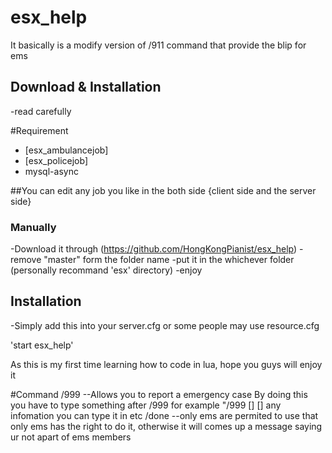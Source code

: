 # esx_help
It basically is a modify version of /911 command that provide the blip for ems 
## Download & Installation

-read carefully

#Requirement 
 * [esx_ambulancejob]
 * [esx_policejob] 
 * mysql-async

##You can edit any job you like in the both side {client side and the server side}


### Manually
-Download it through (https://github.com/HongKongPianist/esx_help)
-remove "master" form the folder name
-put it in the whichever folder (personally recommand 'esx' directory)
-enjoy

## Installation
-Simply add this into your server.cfg or some people may use resource.cfg


'start esx_help'

As this is my first time learning how to code in lua, hope you guys will enjoy it 

#Command 
/999 --Allows you to report a emergency case
By doing this you have to type something after /999 for example "/999 [] [] any infomation you can type it in etc
/done --only ems are permited to use that 
only ems has the right to do it, otherwise it will comes up a message saying ur not apart of ems members

